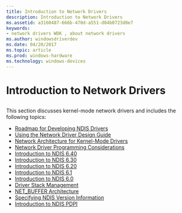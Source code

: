 ```yaml
---
title: Introduction to Network Drivers
description: Introduction to Network Drivers
ms.assetid: a3160487-666b-470d-a551-d04b0723d0e7
keywords:
- network drivers WDK , about network drivers
ms.author: windowsdriverdev
ms.date: 04/20/2017
ms.topic: article
ms.prod: windows-hardware
ms.technology: windows-devices
---
```


# Introduction to Network Drivers


## <a href="" id="ddk-network-drivers-ng"></a>


This section discusses kernel-mode network drivers and includes the following topics:

-   [Roadmap for Developing NDIS Drivers](roadmap-for-developing-ndis-drivers.md)
-   [Using the Network Driver Design Guide](using-the-network-driver-design-guide.md)
-   [Network Architecture for Kernel-Mode Drivers](network-architecture-for-kernel-mode-drivers.md)
-   [Network Driver Programming Considerations](network-driver-programming-considerations.md)
-   [Introduction to NDIS 6.40](introduction-to-ndis-6-40.md)
-   [Introduction to NDIS 6.30](introduction-to-ndis-6-30.md)
-   [Introduction to NDIS 6.20](introduction-to-ndis-6-20.md)
-   [Introduction to NDIS 6.1](introduction-to-ndis-6-1.md)
-   [Introduction to NDIS 6.0](introduction-to-ndis-6-0.md)
-   [Driver Stack Management](driver-stack-management.md)
-   [NET\_BUFFER Architecture](net-buffer-architecture.md)
-   [Specifying NDIS Version Information](specifying-ndis-version-information.md)
-   [Introduction to NDIS PDPI](introduction-to-ndis-pdpi.md)

 

 






